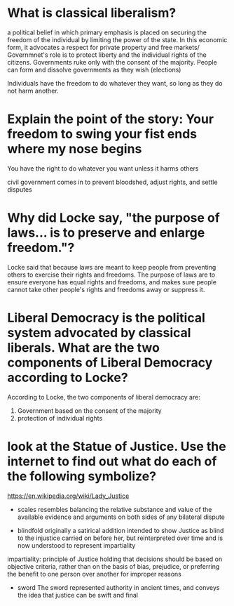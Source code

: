
# What is classical liberalism?
a political belief in which primary emphasis is placed on securing the freedom of the individual by limiting the power of the state. In this economic form, it advocates a respect for private property and free markets/ Governmnet's role is to protect liberty and the individual rights of the citizens. Governments ruke only with the consent of the majority. People can form and dissolve governments as they wish (elections)

Individuals have the freedom to do whatever they want, so long as they do not harm another.

# Explain the point of the story: Your freedom to swing your fist ends where my nose begins
You have the right to do whatever you want unless it harms others

civil government comes in to prevent bloodshed, adjust rights, and settle disputes

# Why did Locke say, "the purpose of laws... is to preserve and enlarge freedom."?
Locke said that because laws are meant to keep people from preventing others to exercise their rights and freedoms. The purpose of laws are to ensure everyone has equal rights and freedoms, and makes sure people cannot take other people's rights and freedoms away or suppress it.


# Liberal Democracy is the political system advocated by classical liberals. What are the two components of Liberal Democracy according to Locke?
According to Locke, the two components of liberal democracy are:
1. Government based on the consent of the majority
2. protection of individual rights

# look at the Statue of Justice. Use the internet to find out what do each of the following symbolize?
https://en.wikipedia.org/wiki/Lady_Justice

* scales
resembles balancing the relative substance and value of the available evidence and arguments on both sides of any bilateral dispute

* blindfold
originally a satirical addition intended to show Justice as blind to the injustice carried on before her, but reinterpreted over time and is now understood to represent impartiality 

impartiality: principle of Justice holding that decisions should be based on objective criteria, rather than on the basis of bias, prejudice, or preferring the benefit to one person over another for improper reasons

* sword
The sword represented authority in ancient times, and conveys the idea that justice can be swift and final
